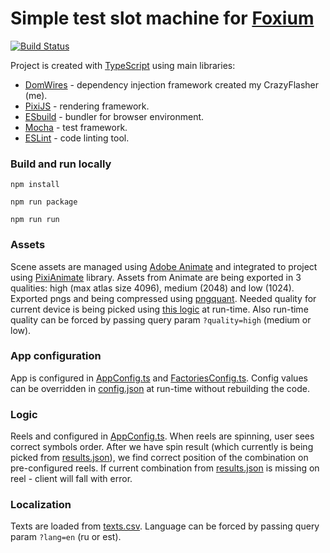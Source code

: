 # Simple test slot machine for [Foxium](https://www.foxium.com/)
[![Build Status](https://github.com/CrazyFlasher/foxium-test-slot/actions/workflows/test.yml/badge.svg "Github Actions")](https://github.com/CrazyFlasher/foxium-test-slot/actions/workflows/test.yml)

Project is created with [TypeScript](https://www.typescriptlang.org/) using main libraries:

* [DomWires](https://github.com/CrazyFlasher/domwires-ts) - dependency injection framework created my CrazyFlasher (me).
* [PixiJS](https://pixijs.com) - rendering framework.
* [ESbuild](https://esbuild.github.io/) - bundler for browser environment.
* [Mocha](https://mochajs.org/) - test framework.
* [ESLint](https://eslint.org/) - code linting tool.

### Build and run locally
`npm install`

`npm run package`

`npm run run`

### Assets
Scene assets are managed using [Adobe Animate](https://www.adobe.com/ee/products/animate.html) and integrated to project using [PixiAnimate](https://github.com/pixijs/animate) library.
Assets from Animate are being exported in 3 qualities: high (max atlas size 4096), medium (2048) and low (1024).
Exported pngs and being compressed using [pngquant](https://github.com/papandreou/node-pngquant).
Needed quality for current device is being picked using [this logic](https://github.com/CrazyFlasher/foxium-test-slot/blob/main/src/com/foxium/slot/common/AssetsQuality.ts) at run-time.
Also run-time quality can be forced by passing query param `?quality=high` (medium or low).

### App configuration
App is configured in [AppConfig.ts](https://github.com/CrazyFlasher/foxium-test-slot/blob/main/src/AppConfig.ts) and [FactoriesConfig.ts](https://github.com/CrazyFlasher/foxium-test-slot/blob/main/src/FactoriesConfig.ts).
Config values can be overridden in [config.json](https://github.com/CrazyFlasher/foxium-test-slot/blob/main/assets/template/config.json) at run-time without rebuilding the code.

### Logic
Reels and configured in [AppConfig.ts](https://github.com/CrazyFlasher/foxium-test-slot/blob/main/src/AppConfig.ts).
When reels are spinning, user sees correct symbols order.
After we have spin result (which currently is being picked from [results.json](https://github.com/CrazyFlasher/foxium-test-slot/blob/main/assets/template/results.json)), we find correct position of the combination on pre-configured reels.
If current combination from [results.json]() is missing on reel - client will fall with error.

### Localization
Texts are loaded from [texts.csv](https://github.com/CrazyFlasher/foxium-test-slot/blob/main/assets/template/texts.csv).
Language can be forced by passing query param `?lang=en` (ru or est).